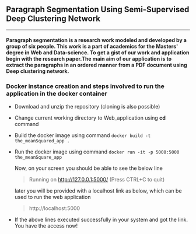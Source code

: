 ## Paragraph Segmentation Using Semi-Supervised Deep Clustering Network

---
#### Paragraph segmentation is a research work modeled and developed by a group of six people. This work is a part of academics for the Masters' degree in Web and Data-science. To get a gist of our work and application begin with the research paper.The main aim of our application is to extract the paragraphs in an ordered manner from a PDF document using Deep clustering network.

### Docker instance creation and steps involved to run the application in the docker container
* Download and unzip the repository (cloning is also possible)
* Change current working directory to Web_application using **cd** command
* Build the docker image using command ```docker build -t the_meanSquared_app .```
* Run the docker image using command ```docker run -it -p 5000:5000 the_meanSquare_app```

   Now, on your screen you should be able to see the below line
   > Running on http://127.0.0.1:5000/ (Press CTRL+C to quit)
   
   later you will be provided with a localhost link as below, which can be used to run the web application
   >  http://localhost:5000
 * If the above lines executed successfully in your system and got the link. You have the access now!
